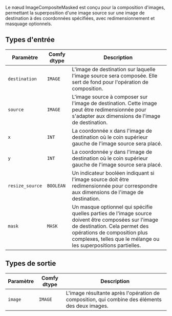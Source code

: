 Le nœud ImageCompositeMasked est conçu pour la composition d'images, permettant la superposition d'une image source sur une image de destination à des coordonnées spécifiées, avec redimensionnement et masquage optionnels.

## Types d'entrée
| Paramètre | Comfy dtype | Description |
|-----------|-------------|-------------|
| `destination` | `IMAGE` | L'image de destination sur laquelle l'image source sera composée. Elle sert de fond pour l'opération de composition. |
| `source` | `IMAGE` | L'image source à composer sur l'image de destination. Cette image peut être redimensionnée pour s'adapter aux dimensions de l'image de destination. |
| `x` | `INT` | La coordonnée x dans l'image de destination où le coin supérieur gauche de l'image source sera placé. |
| `y` | `INT` | La coordonnée y dans l'image de destination où le coin supérieur gauche de l'image source sera placé. |
| `resize_source` | `BOOLEAN` | Un indicateur booléen indiquant si l'image source doit être redimensionnée pour correspondre aux dimensions de l'image de destination. |
| `mask` | `MASK` | Un masque optionnel qui spécifie quelles parties de l'image source doivent être composées sur l'image de destination. Cela permet des opérations de composition plus complexes, telles que le mélange ou les superpositions partielles. |

## Types de sortie

| Paramètre | Comfy dtype | Description |
|-----------|-------------|-------------|
| `image` | `IMAGE` | L'image résultante après l'opération de composition, qui combine des éléments des deux images. |